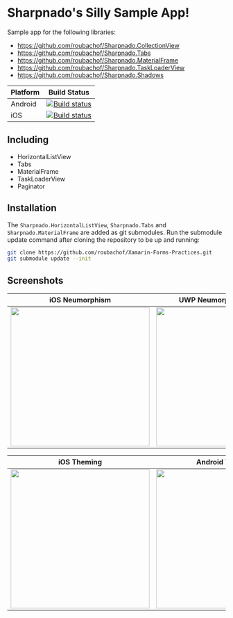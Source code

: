 # Sharpnado's Silly Sample App!

Sample app for the following libraries:

* https://github.com/roubachof/Sharpnado.CollectionView
* https://github.com/roubachof/Sharpnado.Tabs
* https://github.com/roubachof/Sharpnado.MaterialFrame
* https://github.com/roubachof/Sharpnado.TaskLoaderView
* https://github.com/roubachof/Sharpnado.Shadows

| Platform | Build Status                                                                                                                             |
| -------- | ---------------------------------------------------------------------------------------------------------------------------------------- |
| Android  | [![Build status](https://build.appcenter.ms/v0.1/apps/23f44cf3-7656-4932-9d82-f654db6afc82/branches/master/badge)](https://appcenter.ms) |
| iOS      | [![Build status](https://build.appcenter.ms/v0.1/apps/ddd14409-1f42-4521-ae8d-6f9891de2714/branches/master/badge)](https://appcenter.ms) |

## Including

* HorizontalListView
* Tabs
* MaterialFrame
* TaskLoaderView
* Paginator

## Installation

The `Sharpnado.HorizontalListView`, `Sharpnado.Tabs` and `Sharpnado.MaterialFrame` are added as git submodules.
Run the submodule update command after cloning the repository to be up and running:

```bash
git clone https://github.com/roubachof/Xamarin-Forms-Practices.git
git submodule update --init
```

## Screenshots

<table>
  <thead>
    <tr>
      <th>iOS Neumorphism</th>
      <th>UWP Neumorphism badges</th>
    </tr>
  </thead>
  <tbody>
    <tr>
      <td><img src="__Docs__/ios_segmented_neu.png" width="320" /></td>
      <td><img src="__Docs__/bottom_tabs_uwp.png" width="320" /></td>
    </tr>
  </tbody>
</table>

<table>
  <thead>
    <tr>
      <th>iOS Theming </th>
      <th>Android Theming</th>
    </tr>
  </thead>
  <tbody>
    <tr>
      <td><img src="__Docs__/dark_mode_ios.gif" width="320" /></td>
      <td><img src="__Docs__/dynamic_themes.gif" width="320" /></td>
    </tr>
  </tbody>
</table>
